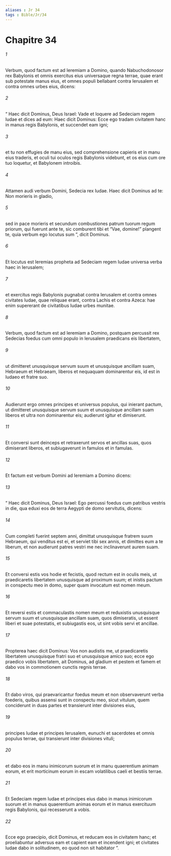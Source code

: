 ```yaml
---
aliases : Jr 34
tags : Bible/Jr/34
---
```


# Chapitre 34

###### 1
Verbum, quod factum est ad Ieremiam a Domino, quando Nabuchodonosor rex Babylonis et omnis exercitus eius universaque regna terrae, quae erant sub potestate manus eius, et omnes populi bellabant contra Ierusalem et contra omnes urbes eius, dicens: 
###### 2
“ Haec dicit Dominus, Deus Israel: Vade et loquere ad Sedeciam regem Iudae et dices ad eum: Haec dicit Dominus: Ecce ego tradam civitatem hanc in manus regis Babylonis, et succendet eam igni; 
###### 3
et tu non effugies de manu eius, sed comprehensione capieris et in manu eius traderis, et oculi tui oculos regis Babylonis videbunt, et os eius cum ore tuo loquetur, et Babylonem introibis. 
###### 4
Attamen audi verbum Domini, Sedecia rex Iudae. Haec dicit Dominus ad te: Non morieris in gladio, 
###### 5
sed in pace morieris et secundum combustiones patrum tuorum regum priorum, qui fuerunt ante te, sic comburent tibi et “Vae, domine!” plangent te, quia verbum ego locutus sum ”, dicit Dominus. 
###### 6
Et locutus est Ieremias propheta ad Sedeciam regem Iudae universa verba haec in Ierusalem; 
###### 7
et exercitus regis Babylonis pugnabat contra Ierusalem et contra omnes civitates Iudae, quae reliquae erant, contra Lachis et contra Azeca: hae enim supererant de civitatibus Iudae urbes munitae.
###### 8
Verbum, quod factum est ad Ieremiam a Domino, postquam percussit rex Sedecias foedus cum omni populo in Ierusalem praedicans eis libertatem, 
###### 9
ut dimitteret unusquisque servum suum et unusquisque ancillam suam, Hebraeum et Hebraeam, liberos et nequaquam dominarentur eis, id est in Iudaeo et fratre suo. 
###### 10
Audierunt ergo omnes principes et universus populus, qui inierant pactum, ut dimitteret unusquisque servum suum et unusquisque ancillam suam liberos et ultra non dominarentur eis; audierunt igitur et dimiserunt. 
###### 11
Et conversi sunt deinceps et retraxerunt servos et ancillas suas, quos dimiserant liberos, et subiugaverunt in famulos et in famulas. 
###### 12
Et factum est verbum Domini ad Ieremiam a Domino dicens: 
###### 13
“ Haec dicit Dominus, Deus Israel: Ego percussi foedus cum patribus vestris in die, qua eduxi eos de terra Aegypti de domo servitutis, dicens: 
###### 14
Cum completi fuerint septem anni, dimittat unusquisque fratrem suum Hebraeum, qui venditus est ei, et serviet tibi sex annis, et dimittes eum a te liberum, et non audierunt patres vestri me nec inclinaverunt aurem suam. 
###### 15
Et conversi estis vos hodie et fecistis, quod rectum est in oculis meis, ut praedicaretis libertatem unusquisque ad proximum suum; et inistis pactum in conspectu meo in domo, super quam invocatum est nomen meum. 
###### 16
Et reversi estis et commaculastis nomen meum et reduxistis unusquisque servum suum et unusquisque ancillam suam, quos dimiseratis, ut essent liberi et suae potestatis, et subiugastis eos, ut sint vobis servi et ancillae.
###### 17
Propterea haec dicit Dominus: Vos non audistis me, ut praedicaretis libertatem unusquisque fratri suo et unusquisque amico suo; ecce ego praedico vobis libertatem, ait Dominus, ad gladium et pestem et famem et dabo vos in commotionem cunctis regnis terrae. 
###### 18
Et dabo viros, qui praevaricantur foedus meum et non observaverunt verba foederis, quibus assensi sunt in conspectu meo, sicut vitulum, quem conciderunt in duas partes et transierunt inter divisiones eius, 
###### 19
principes Iudae et principes Ierusalem, eunuchi et sacerdotes et omnis populus terrae, qui transierunt inter divisiones vituli; 
###### 20
et dabo eos in manu inimicorum suorum et in manu quaerentium animam eorum, et erit morticinum eorum in escam volatilibus caeli et bestiis terrae. 
###### 21
Et Sedeciam regem Iudae et principes eius dabo in manus inimicorum suorum et in manus quaerentium animas eorum et in manus exercituum regis Babylonis, qui recesserunt a vobis. 
###### 22
Ecce ego praecipio, dicit Dominus, et reducam eos in civitatem hanc; et proeliabuntur adversus eam et capient eam et incendent igni; et civitates Iudae dabo in solitudinem, eo quod non sit habitator ”.
